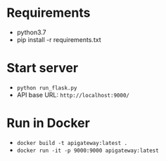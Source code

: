 # Requirements
* python3.7
* pip install -r requirements.txt

# Start server

* `python run_flask.py`
* API base URL: `http://localhost:9000/`

# Run in Docker
* `docker build -t apigateway:latest .`
* `docker run -it -p 9000:9000 apigateway:latest`